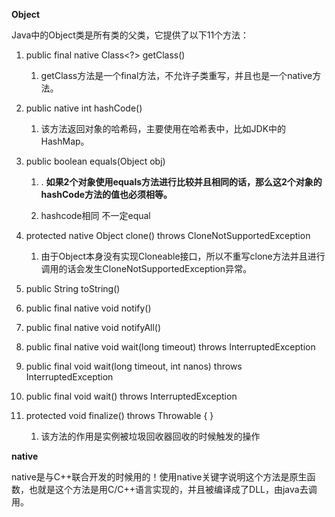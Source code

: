 **Object**

Java中的Object类是所有类的父类，它提供了以下11个方法：

1. public final native Class&lt;?&gt; getClass\(\)
   1. getClass方法是一个final方法，不允许子类重写，并且也是一个native方法。
2. public native int hashCode\(\)
   1. 该方法返回对象的哈希码，主要使用在哈希表中，比如JDK中的HashMap。
3. public boolean equals\(Object obj\)

   1. . **如果2个对象使用equals方法进行比较并且相同的话，那么这2个对象的hashCode方法的值也必须相等。**

   2. hashcode相同 不一定equal

4. protected native Object clone\(\) throws CloneNotSupportedException

   1. 由于Object本身没有实现Cloneable接口，所以不重写clone方法并且进行调用的话会发生CloneNotSupportedException异常。

5. public String toString\(\)

6. public final native void notify\(\)

7. public final native void notifyAll\(\)
8. public final native void wait\(long timeout\) throws InterruptedException
9. public final void wait\(long timeout, int nanos\) throws InterruptedException
10. public final void wait\(\) throws InterruptedException
11. protected void finalize\(\) throws Throwable { }
    1. 该方法的作用是实例被垃圾回收器回收的时候触发的操作



**native**

native是与C++联合开发的时候用的！使用native关键字说明这个方法是原生函数，也就是这个方法是用C/C++语言实现的，并且被编译成了DLL，由java去调用。



